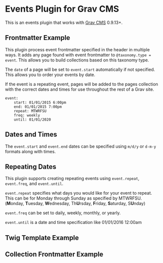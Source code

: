# Events Plugin for Grav CMS

This is an events plugin that works with [Grav CMS](http://getgrav.org)  0.9.13+.

## Frontmatter Example

This plugin process event frontmatter specified in the header in multiple ways. It adds any page found with event frontmatter to `@taxonomy.type = event`. This allows you to build collections based on this taxonomy type.

The `date` of a page will be set to `event.start` automatically if not specified. This allows you to order your events by date.

If the event is a repeating event, pages will be added to the pages collection with the correct dates and times for use throughout the rest of a Grav site. 

```
event:
    start: 01/01/2015 6:00pm
    end: 01/01/2015 7:00pm
    repeat: MTWRFSU
    freq: weekly
    until: 01/01/2020
```

## Dates and Times

The `event.start` and `event.end` dates can be specified using `m/d/y` or `d-m-y` formats along with times.

## Repeating Dates

This plugin supports creating repeating events using `event.repeat`, `event.freq`, and `event.until`. 

`event.repeat` specifies what days you would like for your event to repeat. This can be for Monday through Sunday as specified by MTWRFSU. (**M**onday, **T**uesday, **W**ednesday, Th**U**rsday, **F**riday, **S**aturday, S**U**nday)

`event.freq` can be set to daily, weekly, monthly, or yearly.

`event.until` is a date and time specification like 01/01/2016 12:00am

## Twig Template Example


## Collection Frontmatter Example



